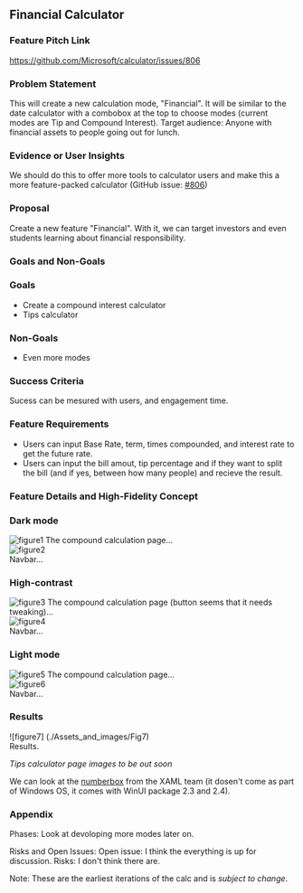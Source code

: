 ## Financial Calculator
<!-- Update with a concise title describing your feature. -->

### Feature Pitch Link
https://github.com/Microsoft/calculator/issues/806

### Problem Statement
This will create a new calculation mode, "Financial". It will be similar to the date calculator with a combobox at the top to choose modes (current modes are Tip and Compound Interest). Target audience: Anyone with financial assets to people going out for lunch.

### Evidence or User Insights
We should do this to offer more tools to calculator users and make this a more feature-packed calculator (GitHub issue: [#806](https://github.com/Microsoft/calculator/issues/806))

### Proposal
Create a new feature "Financial". With it, we can target investors and even students learning about financial responsibility.

### Goals and Non-Goals
### Goals
* Create a compound interest calculator
* Tips calculator

### Non-Goals
* Even more modes

### Success Criteria
Sucess can be mesured with users, and engagement time.

### Feature Requirements
* Users can input Base Rate, term, times compounded, and interest rate to get the future rate.
* Users can input the bill amout, tip percentage and if they want to split the bill (and if yes, between how many people) and recieve the result.

### Feature Details and High-Fidelity Concept
### Dark mode
![figure1](./Assets_and_images/Fig1.jpg)
The compound calculation page...
<br/>
![figure2](./Assets_and_images/Fig4.jpg)
<br/>
Navbar...

### High-contrast
![figure3](./Assets_and_images/Fig2.jpg)
The compound calculation page (button seems that it needs tweaking)…
<br/>
![figure4](./Assets_and_images/Fig5.jpg)
<br/>
Navbar...

### Light mode
![figure5](./Assets_and_images/Fig3.jpg)
The compound calculation page...
<br/>
![figure6](./Assets_and_images/Fig6.jpg)
<br/>
Navbar...

### Results
![figure7] (./Assets_and_images/Fig7)
<br/>
Results.

_Tips calculator page images to be out soon_

We can look at the [numberbox](https://github.com/microsoft/microsoft-ui-xaml-specs/blob/master/active/NumberBox/NumberBox.md#:~:text=Xaml%20has%20a%20TextBox%20control%20for%20text%20input%2C,not%20as%20part%20of%20the%20Windows%20OS.%20Description) from the XAML team (it dosen't come as part of Windows OS, it comes with WinUI package 2.3 and 2.4).

### Appendix
Phases:
Look at devoloping more modes later on.

Risks and Open Issues:
Open issue: I think the everything is up for discussion. 
Risks: I don't think there are.


Note: These are the earliest iterations of the calc and is _subject to change_.
